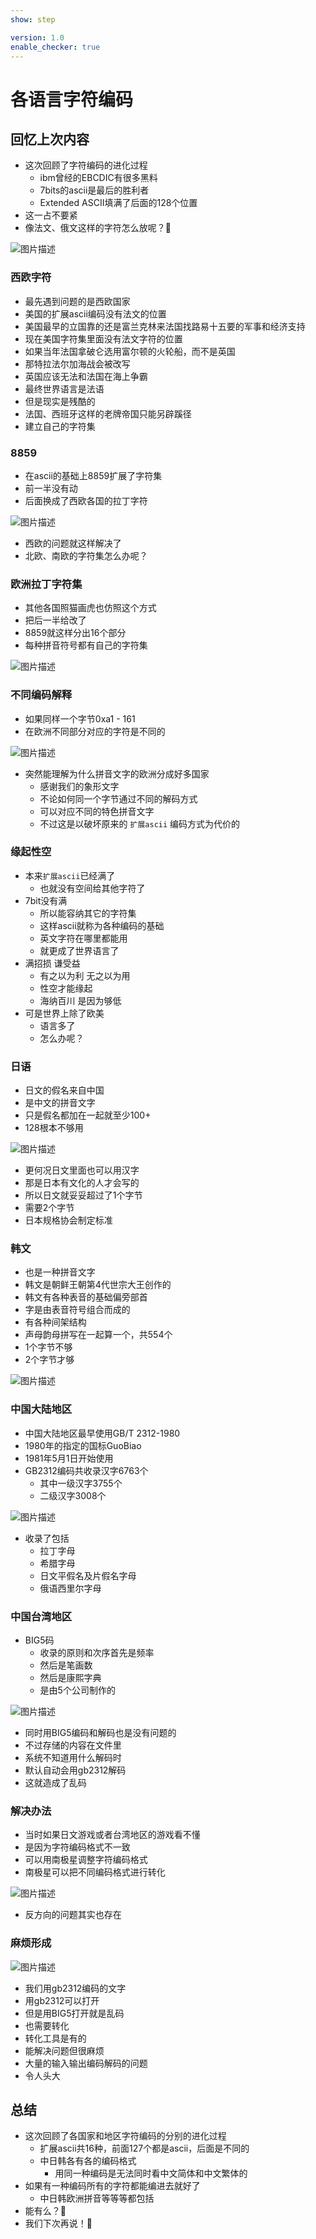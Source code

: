 ```yaml
---
show: step

version: 1.0
enable_checker: true
---
```


# 各语言字符编码

## 回忆上次内容

- 这次回顾了字符编码的进化过程
	- ibm曾经的EBCDIC有很多黑料
	- 7bits的ascii是最后的胜利者
	- Extended ASCII填满了后面的128个位置
- 这一占不要紧
- 像法文、俄文这样的字符怎么放呢？🤔

![图片描述](https://doc.shiyanlou.com/courses/uid1190679-20210226-1614342429395)

###  西欧字符
- 最先遇到问题的是西欧国家
- 美国的扩展ascii编码没有法文的位置
- 美国最早的立国靠的还是富兰克林来法国找路易十五要的军事和经济支持
- 现在美国字符集里面没有法文字符的位置
- 如果当年法国拿破仑选用富尔顿的火轮船，而不是英国
- 那特拉法尔加海战会被改写
- 英国应该无法和法国在海上争霸
- 最终世界语言是法语
- 但是现实是残酷的
- 法国、西班牙这样的老牌帝国只能另辟蹊径
- 建立自己的字符集

### 8859
- 在ascii的基础上8859扩展了字符集
- 前一半没有动
- 后面换成了西欧各国的拉丁字符

![图片描述](https://doc.shiyanlou.com/courses/uid1190679-20210226-1614342704149)

- 西欧的问题就这样解决了
- 北欧、南欧的字符集怎么办呢？

### 欧洲拉丁字符集

- 其他各国照猫画虎也仿照这个方式
- 把后一半给改了
- 8859就这样分出16个部分
- 每种拼音符号都有自己的字符集

![图片描述](https://doc.shiyanlou.com/courses/uid1190679-20210226-1614342965135)

### 不同编码解释
- 如果同样一个字节0xa1 - 161
- 在欧洲不同部分对应的字符是不同的

![图片描述](https://doc.shiyanlou.com/courses/uid1190679-20211119-1637327369901)

- 突然能理解为什么拼音文字的欧洲分成好多国家
	- 感谢我们的象形文字
	- 不论如何同一个字节通过不同的解码方式
	- 可以对应不同的特色拼音文字
	- 不过这是以破坏原来的 `扩展ascii` 编码方式为代价的

### 缘起性空
- 本来`扩展ascii`已经满了
	- 也就没有空间给其他字符了
- 7bit没有满
	- 所以能容纳其它的字符集
	- 这样ascii就称为各种编码的基础
	- 英文字符在哪里都能用
	- 就更成了世界语言了
- 满招损 谦受益 
	- 有之以为利 无之以为用
	- 性空才能缘起
	- 海纳百川 是因为够低
- 可是世界上除了欧美
	- 语言多了
	- 怎么办呢？

### 日语
- 日文的假名来自中国
- 是中文的拼音文字
- 只是假名都加在一起就至少100+
- 128根本不够用

![图片描述](https://doc.shiyanlou.com/courses/uid1190679-20210226-1614343858406)
- 更何况日文里面也可以用汉字
- 那是日本有文化的人才会写的
- 所以日文就妥妥超过了1个字节
- 需要2个字节
- 日本规格协会制定标准

### 韩文

- 也是一种拼音文字
- 韩文是朝鲜王朝第4代世宗大王创作的
- 韩文有各种表音的基础偏旁部首
- 字是由表音符号组合而成的
- 有各种间架结构
- 声母韵母拼写在一起算一个，共554个
- 1个字节不够
- 2个字节才够

![图片描述](https://doc.shiyanlou.com/courses/uid1190679-20210226-1614344308560)

### 中国大陆地区
- 中国大陆地区最早使用GB/T 2312-1980
- 1980年的指定的国标GuoBiao
- 1981年5月1日开始使用
- GB2312编码共收录汉字6763个
	- 其中一级汉字3755个
	- 二级汉字3008个

![图片描述](https://doc.shiyanlou.com/courses/uid1190679-20211119-1637327892315)
- 收录了包括
	- 拉丁字母
	- 希腊字母
	- 日文平假名及片假名字母
	- 俄语西里尔字母

### 中国台湾地区
- BIG5码
	- 收录的原则和次序首先是频率
	- 然后是笔画数
	- 然后是康熙字典
	- 是由5个公司制作的

![图片描述](https://doc.shiyanlou.com/courses/uid1190679-20211119-1637327988075)


- 同时用BIG5编码和解码也是没有问题的
- 不过存储的内容在文件里
- 系统不知道用什么解码时
- 默认自动会用gb2312解码
- 这就造成了乱码

### 解决办法

- 当时如果日文游戏或者台湾地区的游戏看不懂
- 是因为字符编码格式不一致
- 可以用南极星调整字符编码格式
- 南极星可以把不同编码格式进行转化

![图片描述](https://doc.shiyanlou.com/courses/uid1190679-20210226-1614345329218)

- 反方向的问题其实也存在
### 麻烦形成

![图片描述](https://doc.shiyanlou.com/courses/uid1190679-20211119-1637328252579)

- 我们用gb2312编码的文字
- 用gb2312可以打开
- 但是用BIG5打开就是乱码
- 也需要转化
- 转化工具是有的
- 能解决问题但很麻烦
- 大量的输入输出编码解码的问题
- 令人头大


## 总结

- 这次回顾了各国家和地区字符编码的分别的进化过程
	- 扩展ascii共16种，前面127个都是ascii，后面是不同的
	- 中日韩各有各的编码格式
		- 用同一种编码是无法同时看中文简体和中文繁体的
- 如果有一种编码所有的字符都能编进去就好了
	- 中日韩欧洲拼音等等等都包括
- 能有么？🤔
- 我们下次再说！👋